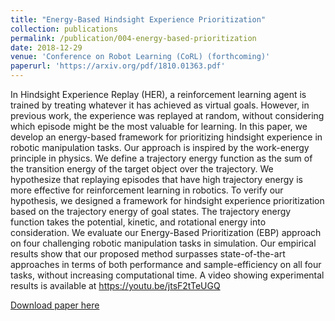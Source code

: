 ```yaml
---
title: "Energy-Based Hindsight Experience Prioritization"
collection: publications
permalink: /publication/004-energy-based-prioritization
date: 2018-12-29
venue: 'Conference on Robot Learning (CoRL) (forthcoming)'
paperurl: 'https://arxiv.org/pdf/1810.01363.pdf'
---
```

In Hindsight Experience Replay (HER), a reinforcement learning agent is trained by treating whatever it has achieved as virtual goals. However, in previous work, the experience was replayed at random, without considering which episode might be the most valuable for learning. In this paper, we develop an energy-based framework for prioritizing hindsight experience in robotic manipulation tasks. Our approach is inspired by the work-energy principle in physics. We define a trajectory energy function as the sum of the transition energy of the target object over the trajectory. We hypothesize that replaying episodes that have high trajectory energy is more effective for reinforcement learning in robotics. To verify our hypothesis, we designed a framework for hindsight experience prioritization based on the trajectory energy of goal states. The trajectory energy function takes the potential, kinetic, and rotational energy into consideration. We evaluate our Energy-Based Prioritization (EBP) approach on four challenging robotic manipulation tasks in simulation. Our empirical results show that our proposed method surpasses state-of-the-art approaches in terms of both performance and sample-efficiency on all four tasks, without increasing computational time. A video showing experimental results is available at https://youtu.be/jtsF2tTeUGQ

[Download paper here](https://arxiv.org/pdf/1810.01363.pdf)

